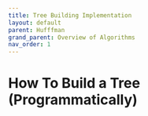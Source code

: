 ```yaml
---
title: Tree Building Implementation
layout: default
parent: Hufffman
grand_parent: Overview of Algorithms
nav_order: 1
---
```


# How To Build a Tree (Programmatically)